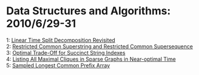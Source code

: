 # Data Structures and Algorithms: 2010/6/29-31  
1: [Linear Time Split Decomposition Revisited](https://doi.org/10.48550/arXiv.0902.1700)  
2: [Restricted Common Superstring and Restricted Common Supersequence](https://doi.org/10.48550/arXiv.1004.0424)  
3: [Optimal Trade-Off for Succinct String Indexes](https://doi.org/10.48550/arXiv.1006.5354)  
4: [Listing All Maximal Cliques in Sparse Graphs in Near-optimal Time](https://doi.org/10.48550/arXiv.1006.5440)  
5: [Sampled Longest Common Prefix Array](https://doi.org/10.48550/arXiv.1001.2101)  